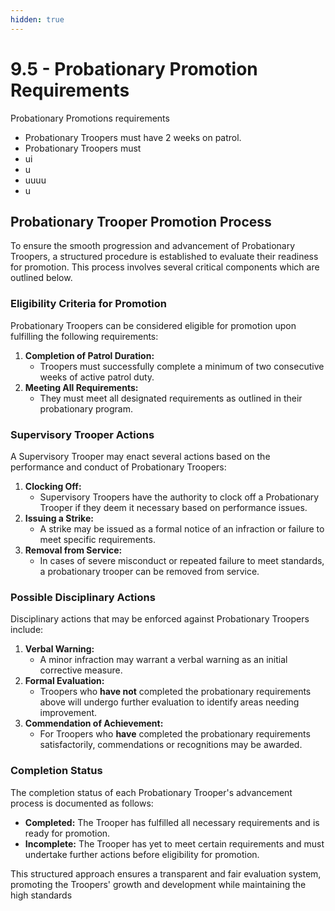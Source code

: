 ```yaml
---
hidden: true
---
```


# 9.5 - Probationary Promotion Requirements

Probationary Promotions requirements

* Probationary Troopers must have 2 weeks on patrol.
* Probationary Troopers must
* ui
* u
* uuuu
* u



## Probationary Trooper Promotion Process

To ensure the smooth progression and advancement of Probationary Troopers, a structured procedure is established to evaluate their readiness for promotion. This process involves several critical components which are outlined below.

### Eligibility Criteria for Promotion

Probationary Troopers can be considered eligible for promotion upon fulfilling the following requirements:

1. **Completion of Patrol Duration:**
   * Troopers must successfully complete a minimum of two consecutive weeks of active patrol duty.
2. **Meeting All Requirements:**
   * They must meet all designated requirements as outlined in their probationary program.

### Supervisory Trooper Actions

A Supervisory Trooper may enact several actions based on the performance and conduct of Probationary Troopers:

1. **Clocking Off:**
   * Supervisory Troopers have the authority to clock off a Probationary Trooper if they deem it necessary based on performance issues.
2. **Issuing a Strike:**
   * A strike may be issued as a formal notice of an infraction or failure to meet specific requirements.
3. **Removal from Service:**
   * In cases of severe misconduct or repeated failure to meet standards, a probationary trooper can be removed from service.

### Possible Disciplinary Actions

Disciplinary actions that may be enforced against Probationary Troopers include:

1. **Verbal Warning:**
   * A minor infraction may warrant a verbal warning as an initial corrective measure.
2. **Formal Evaluation:**
   * Troopers who **have not** completed the probationary requirements above will undergo further evaluation to identify areas needing improvement.
3. **Commendation of Achievement:**
   * For Troopers who **have** completed the probationary requirements satisfactorily, commendations or recognitions may be awarded.

### Completion Status

The completion status of each Probationary Trooper's advancement process is documented as follows:

* **Completed:** The Trooper has fulfilled all necessary requirements and is ready for promotion.
* **Incomplete:** The Trooper has yet to meet certain requirements and must undertake further actions before eligibility for promotion.

This structured approach ensures a transparent and fair evaluation system, promoting the Troopers' growth and development while maintaining the high standards

